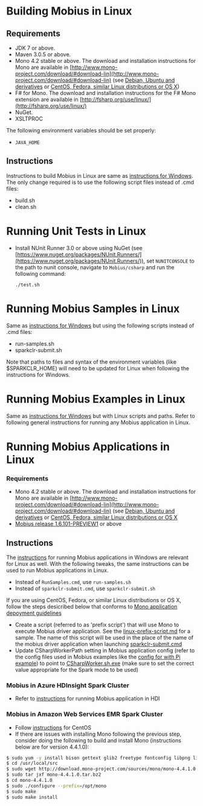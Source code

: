 # Building Mobius in Linux

## Requirements

* JDK 7 or above.
* Maven 3.0.5 or above.
* Mono 4.2 stable or above. The download and installation instructions for Mono are available in [http://www.mono-project.com/download/#download-lin](http://www.mono-project.com/download/#download-lin) (see [Debian, Ubuntu and derivatives](http://www.mono-project.com/docs/getting-started/install/linux/#debian-ubuntu-and-derivatives) or [CentOS, Fedora, similar Linux distributions or OS X](http://www.mono-project.com/docs/getting-started/install/linux/#centos-7-fedora-19-and-later-and-derivatives))
* F# for Mono. The download and installation instructions for the F# Mono extension are available in [http://fsharp.org/use/linux/](http://fsharp.org/use/linux/)
* NuGet.
* XSLTPROC

The following environment variables should be set properly:

* `JAVA_HOME`

## Instructions

Instructions to build Mobius in Linux are same as [instructions for Windows](./windows-instructions.md#instructions). The only change required is to use the following script files instead of .cmd files:
* build.sh
* clean.sh

# Running Unit Tests in Linux

* Install NUnit Runner 3.0 or above using NuGet (see [https://www.nuget.org/packages/NUnit.Runners/](https://www.nuget.org/packages/NUnit.Runners/)), set `NUNITCONSOLE` to the path to nunit console, navigate to `Mobius/csharp` and run the following command:     
    ```
    ./test.sh
    ```

# Running Mobius Samples in Linux
Same as [instructions for Windows](./windows-instructions.md#running-samples) but using the following scripts instead of .cmd files:
* run-samples.sh
* sparkclr-submit.sh

Note that paths to files and syntax of the environment variables (like $SPARKCLR_HOME) will need to be updated for Linux when following the instructions for Windows.

# Running Mobius Examples in Linux
Same as [instructions for Windows](./running-mobius-app.md#running-mobius-examples-in-local-mode) but with Linux scripts and paths. Refer to following general instructions for running any Mobius application in Linux.

# Running Mobius Applications in Linux

### Requirements
* Mono 4.2 stable or above. The download and installation instructions for Mono are available in [http://www.mono-project.com/download/#download-lin](http://www.mono-project.com/download/#download-lin) (see [Debian, Ubuntu and derivatives](http://www.mono-project.com/docs/getting-started/install/linux/#debian-ubuntu-and-derivatives) or [CentOS, Fedora, similar Linux distributions or OS X](http://www.mono-project.com/docs/getting-started/install/linux/#centos-7-fedora-19-and-later-and-derivatives)
* [Mobius release 1.6.101-PREVIEW1](https://github.com/Microsoft/Mobius/releases/tag/v1.6.101-PREVIEW-1) or above

## Instructions
The [instructions](./running-mobius-app.md#windows-instructions) for running Mobius applications in Windows are relevant for Linux as well. With the following tweaks, the same instructions can be used to run Mobius applications in Linux.
* Instead of `RunSamples.cmd`, use `run-samples.sh`
* Instead of `sparkclr-submit.cmd`, use `sparkclr-submit.sh`

If you are using CentOS, Fedora, or similar Linux distributions or OS X, follow the steps desicribed below that conforms to [Mono application depoyment guidelines](http://www.mono-project.com/docs/getting-started/application-deployment/)
  * Create a script (referred to as 'prefix script') that will use Mono to execute Mobius driver application. See the [linux-prefix-script.md](./linux-prefix-script.md) for a sample. The name of this script will be used in the place of the name of the mobius driver application when launching [sparkclr-submit.cmd](./linux-instructions.md#running-mobius-samples-in-linux)
  * Update CSharpWorkerPath setting in Mobius application config (refer to the config files used in Mobius examples like the [config for with Pi example](https://github.com/skaarthik/Mobius/blob/linux/examples/Batch/pi/App.config#L61)) to point to [CSharpWorker.sh.exe](./linux-csharpworker-prefix-script.md) (make sure to set the correct value appropriate for the Spark mode to be used)

### Mobius in Azure HDInsight Spark Cluster
* Refer to [instructions](./mobius-in-hdinsight.md) for running Mobius application in HDI

### Mobius in Amazon Web Services EMR Spark Cluster
* Follow [instructions](./linux-instructions.md#requirements) for CentOS
* If there are issues with installing Mono following the previous step, consider doing the following to build and install Mono (instructions below are for version 4.4.1.0):

```bash
$ sudo yum -y install bison gettext glib2 freetype fontconfig libpng libpng-devel libX11 libX11-devel glib2-devel libexif glibc-devel urw-fonts java unzip gcc gcc-c++ automake autoconf libtool make bzip2 wget
$ cd /usr/local/src
$ sudo wget http://download.mono-project.com/sources/mono/mono-4.4.1.0.tar.bz2
$ sudo tar jxf mono-4.4.1.0.tar.bz2
$ cd mono-4.4.1.0
$ sudo ./configure --prefix=/opt/mono
$ sudo make
$ sudo make install
```
